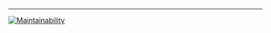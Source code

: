 ___
[![Maintainability](https://api.codeclimate.com/v1/badges/f6f8b05cd2cd8daa02c8/maintainability)](https://codeclimate.com/github/egortd/rotating-triangle/maintainability)
